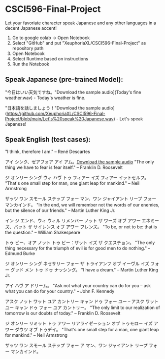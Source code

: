 # CSCI596-Final-Project
Let your favoriate character speak Japanese and any other languages in a decent Japanese accent!

1. Go to google colab -> Open Notebook
2. Select "GitHub" and put "XeuphoriaXL/CSCI596-Final-Project" as repository path
3. Open Notebook
4. Select Runtime based on instructions
5. Run the Notebook

Speak Japanese (pre-trained Model):
-
"今日はいい天気ですね。"Download the sample audio](Today's fine weather.wav) - Today's weather is fine.

"日本語を話しましょう！"Download the sample audio](https://github.com/XeuphoriaXL/CSCI596-Final-Project/blob/main/Let's%20speak%20Japanese.wav) - Let's speak Japanese!

Speak English (test cases):
-
"I think, therefore I am." – René Descartes

アイ シンク、ゼアフォア アイ アム。[Download the sample audio](https://github.com/XeuphoriaXL/CSCI596-Final-Project/blob/main/I%20think%20therefore%20I%20am.wav)
"The only thing we have to fear is fear itself." – Franklin D. Roosevelt

ジ オンリー シング ウィ ハヴ トゥ フィアー イズ フィアー イットセルフ。
"That's one small step for man, one giant leap for mankind." – Neil Armstrong

ザッツ ワン スモール ステップ フォー マン、ワン ジャイアント リープ フォー マンカインド。
"In the end, we will remember not the words of our enemies, but the silence of our friends." – Martin Luther King Jr.

イン ジ エンド、ウィ ウィル リメンバー ノット ザ ワーズ オブ アワー エネミーズ、バット ザ サイレンス オブ アワー フレンズ。
"To be, or not to be: that is the question." – William Shakespeare

トゥ ビー、オア ノット トゥ ビー：ザット イズ ザ クエスチョン。
"The only thing necessary for the triumph of evil is for good men to do nothing." – Edmund Burke

ジ オンリー シング ネセサリー フォー ザ トライアンフ オブ イーヴル イズ フォー グッド メン トゥ ドゥ ナッシング。
"I have a dream." – Martin Luther King Jr.

アイ ハヴ ア ドリーム。
"Ask not what your country can do for you – ask what you can do for your country." – John F. Kennedy

アスク ノット ワット ユア カントリー キャン ドゥ フォー ユー – アスク ワット ユー キャン ドゥ フォー ユア カントリー。
"The only limit to our realization of tomorrow is our doubts of today." – Franklin D. Roosevelt

ジ オンリー リミット トゥ アワー リアライゼーション オブ トゥモロー イズ アワー ダウツ オブ トゥデイ。
"That's one small step for a man, one giant leap for mankind." – Neil Armstrong

ザッツ ワン スモール ステップ フォー ア マン、ワン ジャイアント リープ フォー マンカインド。
